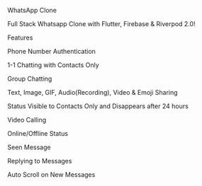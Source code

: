 WhatsApp Clone

Full Stack Whatsapp Clone with Flutter, Firebase & Riverpod 2.0!

Features

Phone Number Authentication

1-1 Chatting with Contacts Only

Group Chatting

Text, Image, GIF, Audio(Recording), Video & Emoji Sharing

Status Visible to Contacts Only and Disappears after 24 hours

Video Calling

Online/Offline Status

Seen Message

Replying to Messages

Auto Scroll on New Messages
